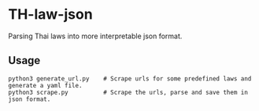 # TH-law-json
Parsing Thai laws into more interpretable json format.

## Usage
``` Shell
python3 generate_url.py    # Scrape urls for some predefined laws and generate a yaml file.
python3 scrape.py          # Scrape the urls, parse and save them in json format.
```
